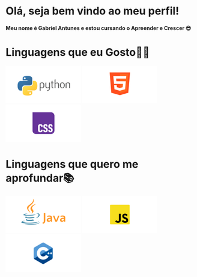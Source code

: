 # Olá, seja bem vindo ao meu perfil!
#### Meu nome é Gabriel Antunes e estou cursando o Apreender e Crescer 😎

# Linguagens que eu Gosto👨‍💻
![Python](/imagens/py2.png
)
![HTML5](/imagens/htm.png)
![CSS](/imagens/css.png)

# Linguagens que quero me aprofundar📚
![Java](/imagens/jva.png)
![JavaScript](/imagens/jsc.png)
![c++](/imagens/c++.png)
